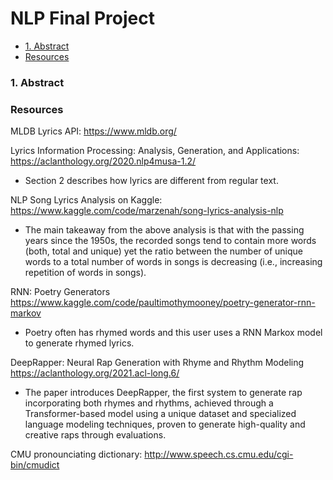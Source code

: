# NLP Final Project 
- [1. Abstract](#1)
- [Resources](#resources)

### 1. Abstract



### Resources
MLDB Lyrics API: https://www.mldb.org/

Lyrics Information Processing: Analysis, Generation, and Applications: https://aclanthology.org/2020.nlp4musa-1.2/
- Section 2 describes how lyrics are different from regular text.

NLP Song Lyrics Analysis on Kaggle: https://www.kaggle.com/code/marzenah/song-lyrics-analysis-nlp
- The main takeaway from the above analysis is that with the passing years since the 1950s, the recorded songs tend to contain more words (both, total and unique) yet the ratio between the number of unique words to a total number of words in songs is decreasing (i.e., increasing repetition of words in songs).

RNN: Poetry Generators 
https://www.kaggle.com/code/paultimothymooney/poetry-generator-rnn-markov
- Poetry often has rhymed words and this user uses a RNN Markox model to generate rhymed lyrics.

DeepRapper: Neural Rap Generation with Rhyme and Rhythm Modeling https://aclanthology.org/2021.acl-long.6/
- The paper introduces DeepRapper, the first system to generate rap incorporating both rhymes and rhythms, achieved through a Transformer-based model using a unique dataset and specialized language modeling techniques, proven to generate high-quality and creative raps through evaluations.

CMU pronounciating dictionary: http://www.speech.cs.cmu.edu/cgi-bin/cmudict
